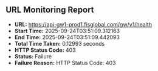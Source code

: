 ## URL Monitoring Report

- **URL:** https://api-gw1-prod1.fisglobal.com/gw/v1/health
- **Start Time:** 2025-09-24T03:51:09.312163
- **End Time:** 2025-09-24T03:51:09.442093
- **Total Time Taken:** 0.12993 seconds
- **HTTP Status Code:** 403
- **Status:** Failure
- **Failure Reason:** HTTP Status Code: 403
